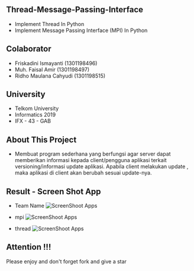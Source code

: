 ## Thread-Message-Passing-Interface
- Implement Thread In Python
- Implement Message Passing Interface (MPI) In Python

## Colaborator
- Friskadini Ismayanti (1301198496)
- Muh. Faisal Amir  (1301198497)
- Ridho Maulana Cahyudi  (1301198515)

## University
- Telkom University
- Informatics 2019
- IFX - 43 - GAB

## About This Project
- Membuat program sederhana yang berfungsi agar server dapat memberikan informasi kepada client/pengguna aplikasi terkait versioning/informasi update aplikasi. Apabila client melakukan update ,	maka aplikasi di client akan berubah sesuai update-nya.

## Result - Screen Shot App
- Team Name
![ScreenShoot Apps](docs/image/team_name.png?raw=true)

- mpi
![ScreenShoot Apps](docs/image/ss_mpi.png?raw=true)

- thread
![ScreenShoot Apps](docs/image/ss_thread.png?raw=true)

## Attention !!!
Please enjoy and don't forget fork and give a star
